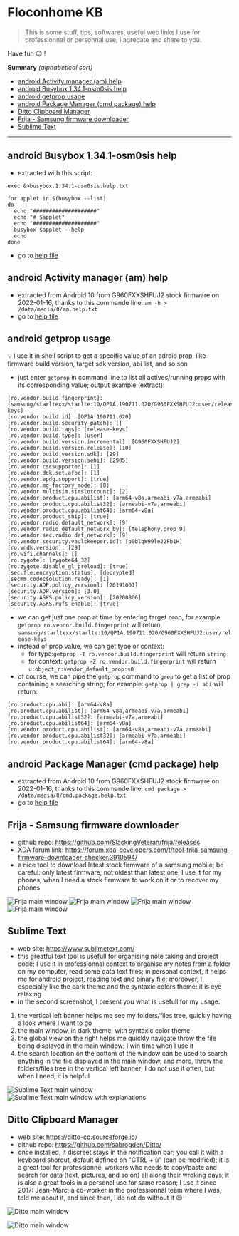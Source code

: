 
# Floconhome KB 

> This is some stuff, tips, softwares, useful web links I use for professionnal or personnal use, I agregate and share to you.

Have fun :wink: !

**Summary** _(alphabetical sort)_

- [android Activity manager (am) help](#android-activity-manager-am-help)
- [android Busybox 1.34.1-osm0sis help](#android-busybox-1341-osm0sis-help)
- [android getprop usage](#android-getprop-usage)
- [android Package Manager (cmd package) help](#android-package-manager-cmd-package-help)
- [Ditto Clipboard Manager](#ditto-clipboard-manager)
- [Frija - Samsung firmware downloader](#frija---samsung-firmware-downloader)
- [Sublime Text](#sublime-text)
  
  
---  
  

## android Busybox 1.34.1-osm0sis help
- extracted with this script:
```shell
exec &>busybox.1.34.1-osm0sis.help.txt

for applet in $(busybox --list)
do
  echo "####################"
  echo "# $applet"
  echo "####################"
  busybox $applet --help
  echo
done
```
- go to [help file](/files/busybox.1.34.1-osm0sis.help.txt)

## android Activity manager (am) help
- extracted from Android 10 from G960FXXSHFUJ2 stock firmware on 2022-01-16, thanks to this commande line: `am -h > /data/media/0/am.help.txt`
- go to [help file](/files/am.help.txt)

## android getprop usage
:bulb: I use it in shell script to get a specific value of an adroid prop, like firmware build version, target sdk version, abi list, and so son
- just enter `getprop` in command line to list all actives/running props with its corresponding value; output example (extract):
```shell
[ro.vendor.build.fingerprint]: [samsung/starltexx/starlte:10/QP1A.190711.020/G960FXXSHFUJ2:user/release-keys]
[ro.vendor.build.id]: [QP1A.190711.020]
[ro.vendor.build.security_patch]: []
[ro.vendor.build.tags]: [release-keys]
[ro.vendor.build.type]: [user]
[ro.vendor.build.version.incremental]: [G960FXXSHFUJ2]
[ro.vendor.build.version.release]: [10]
[ro.vendor.build.version.sdk]: [29]
[ro.vendor.build.version.sehi]: [2905]
[ro.vendor.cscsupported]: [1]
[ro.vendor.ddk.set.afbc]: [1]
[ro.vendor.epdg.support]: [true]
[ro.vendor.mg_factory_mode]: [0]
[ro.vendor.multisim.simslotcount]: [2]
[ro.vendor.product.cpu.abilist]: [arm64-v8a,armeabi-v7a,armeabi]
[ro.vendor.product.cpu.abilist32]: [armeabi-v7a,armeabi]
[ro.vendor.product.cpu.abilist64]: [arm64-v8a]
[ro.vendor.product_ship]: [true]
[ro.vendor.radio.default_network]: [9]
[ro.vendor.radio.default_network_by]: [telephony.prop_9]
[ro.vendor.sec.radio.def_network]: [9]
[ro.vendor.security.vaultkeeper.id]: [o0blqW99le22Fb1H]
[ro.vndk.version]: [29]
[ro.wifi.channels]: []
[ro.zygote]: [zygote64_32]
[ro.zygote.disable_gl_preload]: [true]
[sec.fle.encryption.status]: [decrypted]
[secmm.codecsolution.ready]: [1]
[security.ADP.policy_version]: [20191001]
[security.ADP.version]: [3.0]
[security.ASKS.policy_version]: [20200806]
[security.ASKS.rufs_enable]: [true]
```
- we can get just one prop at time by entering target prop, for example `getprop ro.vendor.build.fingerprint` will return `samsung/starltexx/starlte:10/QP1A.190711.020/G960FXXSHFUJ2:user/release-keys`
- instead of prop value, we can get type or context:
  - for type:`getprop -T ro.vendor.build.fingerprint` will return `string`
  - for context: `getprop -Z ro.vendor.build.fingerprint` will return `u:object_r:vendor_default_prop:s0`
- of course, we can pipe the `getprop` command to `grep` to get a list of prop containing a searching string; for example: `getprop | grep -i abi` will return:
```shell
[ro.product.cpu.abi]: [arm64-v8a]
[ro.product.cpu.abilist]: [arm64-v8a,armeabi-v7a,armeabi]
[ro.product.cpu.abilist32]: [armeabi-v7a,armeabi]
[ro.product.cpu.abilist64]: [arm64-v8a]
[ro.vendor.product.cpu.abilist]: [arm64-v8a,armeabi-v7a,armeabi]
[ro.vendor.product.cpu.abilist32]: [armeabi-v7a,armeabi]
[ro.vendor.product.cpu.abilist64]: [arm64-v8a]
```

## android Package Manager (cmd package) help
- extracted from Android 10 from G960FXXSHFUJ2 stock firmware on 2022-01-16, thanks to this commande line: `cmd package > /data/media/0/cmd.package.help.txt`
- go to [help file](/files/cmd.package.help.txt)


## Frija - Samsung firmware downloader
- github repo: https://github.com/SlackingVeteran/frija/releases
- XDA forum link: https://forum.xda-developers.com/t/tool-frija-samsung-firmware-downloader-checker.3910594/
- a nice tool to download latest stock firmware of a samsung mobile; be careful: only latest firmware, not oldest than latest one; I use it for my phones, when I need a stock firmware to work on it or to recover my phones

![Frija main window](/screenshot/frija/frija.main.window.png)
![Frija main window](/screenshot/frija/frija.main.window.png.search.result.png)
![Frija main window](/screenshot/frija/frija.main.window.png.settings.png)
![Frija main window](/screenshot/frija/frija.settings.png)
  
## Sublime Text
- web site: https://www.sublimetext.com/
- this greatful text tool is usefull for organising note taking and project code; I use it in professionnal context to organise my notes from a folder on my computer, read some data text files; in personal context, it helps me for android project, reading text and binary file; moreover, I especially like the dark theme and the syntaxic colors theme: it is eye relaxing
- in the second screenshot, I present you what is usefull for my usage:
1. the vertical left banner helps me see my folders/files tree, quickly having a look where I want to go
1. the main window, in dark theme, with syntaxic color theme
1. the global view on the right helps me quickly navigate throw the file being displayed in the main window; I win time when I use it
1. the search location on the bottom of the window can be used to search anything in the file displayed in the main window, and more, throw the folders/files tree in the vertical left banner; I do not use it often, but when I need, it is helpful
  
![Sublime Text main window](/screenshot/sublimetext/sublimetext.main.window.png)
![Sublime Text main window with explanations](/screenshot/sublimetext/sublimetext.main.window.explanations.png)

## Ditto Clipboard Manager
- web site: https://ditto-cp.sourceforge.io/
- github repo: https://github.com/sabrogden/Ditto/
- once installed, it discreet stays in the notification bar; you call it with a keyboard shorcut, default defined on "CTRL + ù" (can be modified); it is a great tool for professionnel workers who needs to copy/paste and search for data (text, pictures, and so on) all along their wroking days; it is also a great tools in a personal use for same reason; I use it since 2017: Jean-Marc, a co-worker in the professionnal team where I was, told me about it, and since then, I do not do without it 😉
  
![Ditto main window](/screenshot/ditto/ditto.main.window.png)
  
![Ditto main window](/screenshot/ditto/ditto.notification.png)
